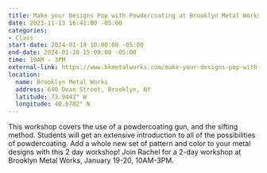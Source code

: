 ```yaml
---
title: Make your Designs Pop with Powdercoating at Brooklyn Metal Works
date: 2023-11-13 16:41:00 -05:00
categories:
- Class
start-date: 2024-01-19 10:00:00 -05:00
end-date: 2024-01-20 15:00:00 -05:00
time: 10AM - 3PM
external-link: https://www.bkmetalworks.com/make-your-designs-pop-with-powder-coating
location:
  name: Brooklyn Metal Works
  address: 640 Dean Street, Brooklyn, NY
  latitude: 73.9442° W
  longitude: 40.6782° N
---
```


This workshop covers the use of a powdercoating gun, and the sifting method. Students will get an extensive introduction to all of the possibilities of powdercoating. Add a whole new set of pattern and color to your metal designs with this 2 day workshop! Join Rachel for a 2-day workshop at Brooklyn Metal Works, January 19-20, 10AM-3PM. 
